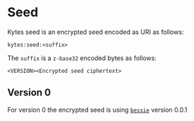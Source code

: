 # Seed

Kytes seed is an encrypted seed encoded as URI as follows:

```
kytes:seed:<suffix>
```

The `suffix` is a `z-base32` encoded bytes as follows:

```
<VERSION><Encrypted seed ciphertext>
```

## Version 0

For version 0 the encrypted seed is using [`bessie`](https://github.com/oconnor663/bessie/blob/44f9500ebeb0f28efc9689184ff5b1d79e2308e0/design.md) version 0.0.1

